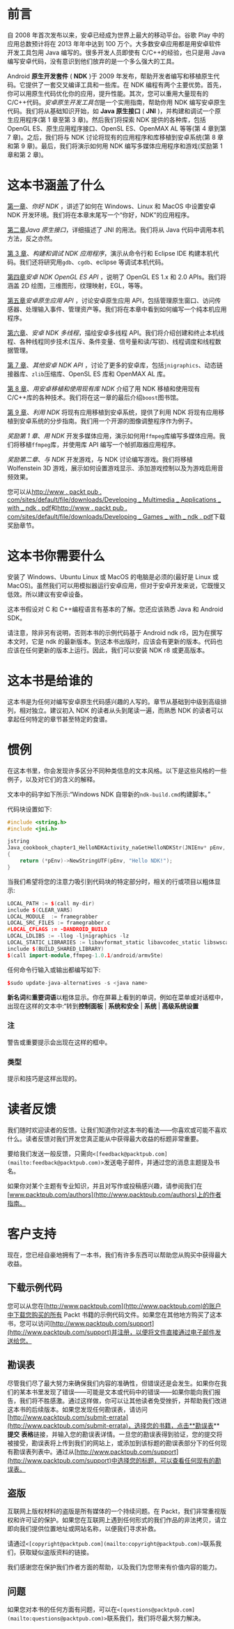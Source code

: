 # 前言

自 2008 年首次发布以来，安卓已经成为世界上最大的移动平台。谷歌 Play 中的应用总数预计将在 2013 年年中达到 100 万个。大多数安卓应用都是用安卓软件开发工具包用 Java 编写的。很多开发人员即使有 C/C++的经验，也只是用 Java 编写安卓代码，没有意识到他们放弃的是一个多么强大的工具。

Android **原生开发套件** ( **NDK** )于 2009 年发布，帮助开发者编写和移植原生代码。它提供了一套交叉编译工具和一些库。在 NDK 编程有两个主要优势。首先，你可以用原生代码优化你的应用，提升性能。其次，您可以重用大量现有的 C/C++代码。*安卓原生开发工具包*是一个实用指南，帮助你用 NDK 编写安卓原生代码。我们将从基础知识开始，如 **Java 原生接口** ( **JNI** )，并构建和调试一个原生应用程序(第 1 章至第 3 章)。然后我们将探索 NDK 提供的各种库，包括 OpenGL ES、原生应用程序接口、OpenSL ES、OpenMAX AL 等等(第 4 章到第 7 章)。之后，我们将与 NDK 讨论将现有的应用程序和库移植到安卓系统(第 8 章和第 9 章)。最后，我们将演示如何用 NDK 编写多媒体应用程序和游戏(奖励第 1 章和第 2 章)。

# 这本书涵盖了什么

[第一章](01.html "Chapter 1. Hello NDK")、*你好 NDK* ，讲述了如何在 Windows、Linux 和 MacOS 中设置安卓 NDK 开发环境。我们将在本章末尾写一个“你好，NDK”的应用程序。

[第二章](02.html "Chapter 2. Java Native Interface")*Java 原生接口*，详细描述了 JNI 的用法。我们将从 Java 代码中调用本机方法，反之亦然。

[第 3 章](03.html "Chapter 3. Build and Debug NDK Applications")、*构建和调试 NDK 应用程序*，演示从命令行和 Eclipse IDE 构建本机代码。我们还将研究用`gdb`、`cgdb`、eclipse 等调试本机代码。

[第四章](04.html "Chapter 4. Android NDK OpenGL ES API")*安卓 NDK OpenGL ES API* ，说明了 OpenGL ES 1.x 和 2.0 APIs。我们将涵盖 2D 绘图，三维图形，纹理映射，EGL，等等。

[第五章](05.html "Chapter 5. Android Native Application API")*安卓原生应用 API* ，讨论安卓原生应用 API，包括管理原生窗口、访问传感器、处理输入事件、管理资产等。我们将在本章中看到如何编写一个纯本机应用程序。

[第六章](06.html "Chapter 6. Android NDK Multithreading")、*安卓 NDK 多线程*，描绘安卓多线程 API。我们将介绍创建和终止本机线程、各种线程同步技术(互斥、条件变量、信号量和读/写锁)、线程调度和线程数据管理。

[第 7 章](07.html "Chapter 7. Other Android NDK API")、*其他安卓 NDK API* ，讨论了更多的安卓库，包括`jnigraphics`、动态链接器库、`zlib`压缩库、OpenSL ES 库和 OpenMAX AL 库。

[第 8 章](08.html "Chapter 8. Porting and Using the Existing Libraries with Android NDK")、*用安卓移植和使用现有库 NDK* 介绍了用 NDK 移植和使用现有 C/C++库的各种技术。我们将在这一章的最后介绍`boost`图书馆。

[第 9 章](09.html "Chapter 9. Porting an Existing Application to Android with NDK")、*利用 NDK* 将现有应用移植到安卓系统，提供了利用 NDK 将现有应用移植到安卓系统的分步指南。我们用一个开源的图像调整程序作为例子。

*奖励第 1 章*、*用 NDK* 开发多媒体应用，演示如何用`ffmpeg`库编写多媒体应用。我们将移植`ffmpeg`库，并使用库 API 编写一个帧抓取器应用程序。

*奖励第二章*、*与 NDK* 开发游戏，与 NDK 讨论编写游戏。我们将移植 Wolfenstein 3D 游戏，展示如何设置游戏显示、添加游戏控制以及为游戏启用音频效果。

您可以从[http://www . packt pub . com/sites/default/file/downloads/Developing _ Multimedia _ Applications _ with _ ndk . pdf](http://www.packtpub.com/sites/default/files/downloads/Developing_Multimedia_Applications_with_NDK.pdf)和[http://www . packt pub . com/sites/default/file/downloads/Developing _ Games _ with _ ndk . pdf](http://www.packtpub.com/sites/default/files/downloads/Developing_Games_with_NDK.pdf)下载奖励章节。

# 这本书你需要什么

安装了 Windows、Ubuntu Linux 或 MacOS 的电脑是必须的(最好是 Linux 或 MacOS)。虽然我们可以用模拟器运行安卓应用，但对于安卓开发来说，它既慢又低效。所以建议有安卓设备。

这本书假设对 C 和 C++编程语言有基本的了解。您还应该熟悉 Java 和 Android SDK。

请注意，除非另有说明，否则本书的示例代码基于 Android ndk r8，因为在撰写本文时，它是 ndk 的最新版本。到这本书出版时，应该会有更新的版本。代码也应该在任何更新的版本上运行。因此，我们可以安装 NDK r8 或更高版本。

# 这本书是给谁的

这本书是为任何对编写安卓原生代码感兴趣的人写的。章节从基础到中级到高级排列，相对独立。建议初入 NDK 的读者从头到尾读一遍，而熟悉 NDK 的读者可以拿起任何特定的章节甚至特定的食谱。

# 惯例

在这本书里，你会发现许多区分不同种类信息的文本风格。以下是这些风格的一些例子，以及对它们的含义的解释。

文本中的码字如下所示:“Windows NDK 自带新的`ndk-build.cmd`构建脚本。”

代码块设置如下:

```cpp
#include <string.h>
#include <jni.h>

jstring 
Java_cookbook_chapter1_HelloNDKActivity_naGetHelloNDKStr(JNIEnv* pEnv,  jobject pObj)
{
    return (*pEnv)->NewStringUTF(pEnv, "Hello NDK!");
}
```

当我们希望将您的注意力吸引到代码块的特定部分时，相关的行或项目以粗体显示:

```cpp
LOCAL_PATH := $(call my-dir)
include $(CLEAR_VARS)
LOCAL_MODULE  := framegrabber
LOCAL_SRC_FILES := framegrabber.c
#LOCAL_CFLAGS := -DANDROID_BUILD
LOCAL_LDLIBS := -llog -ljnigraphics -lz  
LOCAL_STATIC_LIBRARIES := libavformat_static libavcodec_static libswscale_static libavutil_static
include $(BUILD_SHARED_LIBRARY)
$(call import-module,ffmpeg-1.0.1/android/armv5te)

```

任何命令行输入或输出都编写如下:

```cpp
$sudo update-java-alternatives -s <java name>

```

**新名词**和**重要词语**以粗体显示。你在屏幕上看到的单词，例如在菜单或对话框中，出现在这样的文本中:“转到**控制面板** | **系统和安全** | **系统** | **高级系统设置**

### 注

警告或重要提示会出现在这样的框中。

### 类型

提示和技巧是这样出现的。

# 读者反馈

我们随时欢迎读者的反馈。让我们知道你对这本书的看法——你喜欢或可能不喜欢什么。读者反馈对我们开发您真正能从中获得最大收益的标题非常重要。

要给我们发送一般反馈，只需向`<[feedback@packtpub.com](mailto:feedback@packtpub.com)>`发送电子邮件，并通过您的消息主题提及书名。

如果你对某个主题有专业知识，并且对写作或投稿感兴趣，请参阅我们在[www.packtpub.com/authors](http://www.packtpub.com/authors)上的作者指南。

# 客户支持

现在，您已经自豪地拥有了一本书，我们有许多东西可以帮助您从购买中获得最大收益。

## 下载示例代码

您可以从您在[http://www.packtpub.com](http://www.packtpub.com)的账户中下载您购买的所有 Packt 书籍的示例代码文件。如果您在其他地方购买了这本书，您可以访问[http://www.packtpub.com/support](http://www.packtpub.com/support)并注册，以便将文件直接通过电子邮件发送给您。

## 勘误表

尽管我们尽了最大努力来确保我们内容的准确性，但错误还是会发生。如果你在我们的某本书里发现了错误——可能是文本或代码中的错误——如果你能向我们报告，我们将不胜感激。通过这样做，你可以让其他读者免受挫折，并帮助我们改进这本书的后续版本。如果您发现任何勘误表，请访问[http://www.packtpub.com/submit-errata](http://www.packtpub.com/submit-errata)，选择您的书籍，点击**勘误表** **提交** **表格**链接，并输入您的勘误表详情。一旦您的勘误表得到验证，您的提交将被接受，勘误表将上传到我们的网站上，或添加到该标题的勘误表部分下的任何现有勘误表列表中。通过从[http://www.packtpub.com/support](http://www.packtpub.com/support)中选择您的标题，可以查看任何现有的勘误表。

## 盗版

互联网上版权材料的盗版是所有媒体的一个持续问题。在 Packt，我们非常重视版权和许可证的保护。如果您在互联网上遇到任何形式的我们作品的非法拷贝，请立即向我们提供位置地址或网站名称，以便我们寻求补救。

请通过`<[copyright@packtpub.com](mailto:copyright@packtpub.com)>`联系我们，获取疑似盗版资料的链接。

我们感谢您在保护我们作者方面的帮助，以及我们为您带来有价值内容的能力。

## 问题

如果您对本书的任何方面有问题，可以在`<[questions@packtpub.com](mailto:questions@packtpub.com)>`联系我们，我们将尽最大努力解决。